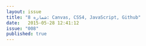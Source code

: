 ```yaml
---
layout: issue
title: "شماره 8: Canvas, CSS4, JavaScript, Github"
date:   2015-05-28 12:41:12
issue: "008"
published: true
---
```

